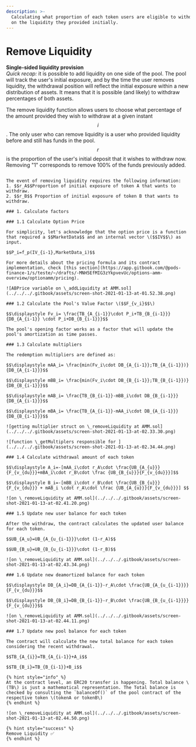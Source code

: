 ```yaml
---
description: >-
  Calculating what proportion of each token users are eligible to withdraw based
  on the liquidity they provided initially.
---
```


# Remove Liquidity

**Single-sided liquidity provision**  
_Quick recap:_ it is possible to add liquidity on one side of the pool. The pool will track the user's initial exposure, and by the time the user removes liquidity, the withdrawal position will reflect the initial exposure within a new distribution of assets. It means that it is possible \(and likely\) to withdraw percentages of both assets.  
  
The remove liquidity function allows users to choose what percentage of the amount provided they wish to withdraw at a given instant $$i$$ . The only user who can remove liquidity is a user who provided liquidity before and still has funds in the pool. $$r$$ is the proportion of the user's initial deposit that it wishes to withdraw now. Removing "1" corresponds to remove 100% of the funds previously added.

~~~~$$r_A≤1$$ and $$r_B≤ 1$$ 

The event of removing liquidity requires the following information:  
1. $$r_A$$Proportion of initial exposure of token A that wants to withdraw.  
2. $$r_B$$ Proportion of initial exposure of token B that wants to withdraw.

### 1. Calculate factors

### 1.1 Calculate Option Price 

For simplicity, let's acknowledge that the option price is a function that required a $$MarketData$$ and an internal vector \($$IV$$\) as input.

$$P_i=f_p(IV_{i-1},MarketData_i)$$ 

For more details about the pricing formula and its contract implementation, check [this section](https://app.gitbook.com/@pods-finance-1/s/teste/~/drafts/-MNH5EfMIG3zYkpvevUc/options-amm-overview/optionamm/pricing). 

![ABPrice variable on \_addLiquidity at AMM.sol](../../../.gitbook/assets/screen-shot-2021-01-13-at-01.52.38.png)

### 1.2 Calculate the Pool's Value Factor \($$F_{v_i}$$\) 

$$\displaystyle Fv_i= \frac{TB_{A_{i-1}}\cdot P_i+TB_{B_{i-1}}}{DB_{A_{i-1}} \cdot P_i+DB_{B_{i-1}}}$$ 

The pool's opening factor works as a factor that will update the pool's amortization as time passes. 

### 1.3 Calculate multipliers

The redemption multipliers are defined as:

$$\displaystyle mAA_i= \frac{min(Fv_i\cdot DB_{A_{i-1}};TB_{A_{i-1}})}{DB_{A_{i-1}}}$$ 

$$\displaystyle mBB_i= \frac{min(Fv_i\cdot DB_{B_{i-1}};TB_{B_{i-1}})}{DB_{B_{i-1}}}$$ 

$$\displaystyle mAB_i= \frac{TB_{B_{i-1}}-mBB_i\cdot DB_{B_{i-1}}}{DB_{A_{i-1}}}$$ 

$$\displaystyle mBA_i= \frac{TB_{A_{i-1}}-mAA_i\cdot DB_{A_{i-1}}}{DB_{B_{i-1}}}$$ 

![getting multiplier struct on \_removeLiquidity at AMM.sol](../../../.gitbook/assets/screen-shot-2021-01-13-at-02.33.30.png)

![function \_getMultiplers responsible for ](../../../.gitbook/assets/screen-shot-2021-01-13-at-02.34.44.png)

### 1.4 Calculate withdrawal amount of each token

$$\displaystyle A_i=-[mAA_i\cdot r_A\cdot \frac{UB_{A_{u}}}{F_{v_{du}}}+mBA_i\cdot r_B\cdot \frac {UB_{B_{u}}}{F_{v_{du}}}]$$ 

$$\displaystyle B_i=-[mBB_i\cdot r_B\cdot \frac{UB_{B_{u}}}{F_{v_{du}}} + mAB_i \cdot r_A\cdot \frac {UB_{A_{u}}}{F_{v_{du}}}] $$ 

![on \_removeLiquidity at AMM.sol](../../../.gitbook/assets/screen-shot-2021-01-13-at-02.41.20.png)

### 1.5 Update new user balance for each token

After the withdraw, the contract calculates the updated user balance for each token.

$$UB_{A_u}=UB_{A_{u_{i-1}}}\cdot (1-r_A)$$ 

$$UB_{B_u}=UB_{B_{u_{i-1}}}\cdot (1-r_B)$$ 

![on \_removeLiquidity at AMM.sol](../../../.gitbook/assets/screen-shot-2021-01-13-at-02.43.34.png)

### 1.6 Update new deamortized balance for each token

$$\displaystyle DB_{A_i}=DB_{A_{i-1}}-r_A\cdot \frac{UB_{A_{u_{i-1}}}}{F_{v_{du}}}$$ 

$$\displaystyle DB_{B_i}=DB_{B_{i-1}}-r_B\cdot \frac{UB_{B_{u_{i-1}}}}{F_{v_{du}}}$$ 

![on \_removeLiquidity at AMM.sol](../../../.gitbook/assets/screen-shot-2021-01-13-at-02.44.11.png)

### 1.7 Update new pool balance for each token

The contract will calculate the new total balance for each token considering the recent withdrawal.

$$TB_{A_{i}}=TB_{A_{i-1}}+A_i$$ 

$$TB_{B_i}=TB_{B_{i-1}}+B_i$$ 

{% hint style="info" %}
At the contract level, an ERC20 transfer is happening. Total balance \(TB\) is just a mathematical representation. The Total balance is checked by consulting the `balanceOf()` of the pool contract of the respective token \(tokenA or tokenB\)
{% endhint %}

![on \_removeLiquidity at AMM.sol](../../../.gitbook/assets/screen-shot-2021-01-13-at-02.44.50.png)

{% hint style="success" %}
Remove Liquidity ✅
{% endhint %}

